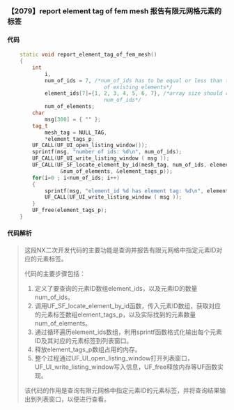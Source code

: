 ### 【2079】report element tag of fem mesh 报告有限元网格元素的标签

#### 代码

```cpp
    static void report_element_tag_of_fem_mesh()  
    {  
        int  
            i,  
            num_of_ids = 7, /*num_of_ids has to be equal or less than the amount  
                               of existing elements*/  
            element_ids[7]={1, 2, 3, 4, 5, 6, 7}, /*array size should correlate to  
                               num_of_ids*/  
            num_of_elements;  
        char   
            msg[300] = { "" };  
        tag_t  
            mesh_tag = NULL_TAG,  
            *element_tags_p;  
        UF_CALL(UF_UI_open_listing_window());  
        sprintf(msg, "number of ids: %d\n", num_of_ids);  
        UF_CALL(UF_UI_write_listing_window ( msg ));  
        UF_CALL(UF_SF_locate_element_by_id(mesh_tag, num_of_ids, element_ids,  
                 &num_of_elements, &element_tags_p));  
        for(i=0 ; i<num_of_ids; i++)  
        {  
            sprintf(msg, "element_id %d has element tag: %d\n", element_ids[i], element_tags_p[i]);  
            UF_CALL(UF_UI_write_listing_window ( msg ));   
        }  
        UF_free(element_tags_p);     
    }

```

#### 代码解析

> 这段NX二次开发代码的主要功能是查询并报告有限元网格中指定元素ID对应的元素标签。
>
> 代码的主要步骤包括：
>
> 1. 定义了要查询的元素ID数组element_ids，以及元素ID的数量num_of_ids。
> 2. 调用UF_SF_locate_element_by_id函数，传入元素ID数组，获取对应的元素标签数组element_tags_p，以及实际找到的元素数量num_of_elements。
> 3. 通过循环遍历element_ids数组，利用sprintf函数格式化输出每个元素ID及其对应的元素标签到列表窗口。
> 4. 释放element_tags_p数组占用的内存。
> 5. 整个过程通过UF_UI_open_listing_window打开列表窗口，UF_UI_write_listing_window写入信息，UF_free释放内存等UF函数实现。
>
> 该代码的作用是查询有限元网格中指定元素ID的元素标签，并将查询结果输出到列表窗口，以便进行查看。
>
